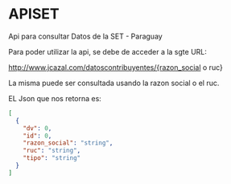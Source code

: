# APISET
Api para consultar Datos de la SET - Paraguay

Para poder utilizar la api, se debe de acceder a la sgte URL:

http://www.jcazal.com/datoscontribuyentes/{razon_social o ruc}

La misma puede ser consultada usando la razon social o el ruc.

EL Json que nos retorna es:
```json
[
  {
    "dv": 0,
    "id": 0,
    "razon_social": "string",
    "ruc": "string",
    "tipo": "string"
  }
]
```
